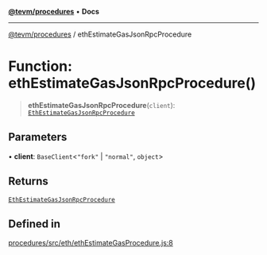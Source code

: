 [**@tevm/procedures**](../README.md) • **Docs**

***

[@tevm/procedures](../globals.md) / ethEstimateGasJsonRpcProcedure

# Function: ethEstimateGasJsonRpcProcedure()

> **ethEstimateGasJsonRpcProcedure**(`client`): [`EthEstimateGasJsonRpcProcedure`](../type-aliases/EthEstimateGasJsonRpcProcedure.md)

## Parameters

• **client**: `BaseClient`\<`"fork"` \| `"normal"`, `object`\>

## Returns

[`EthEstimateGasJsonRpcProcedure`](../type-aliases/EthEstimateGasJsonRpcProcedure.md)

## Defined in

[procedures/src/eth/ethEstimateGasProcedure.js:8](https://github.com/evmts/tevm-monorepo/blob/main/packages/procedures/src/eth/ethEstimateGasProcedure.js#L8)
